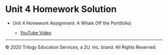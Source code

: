 # Unit 4 Homework Solution

* Unit 4 Homework Assignment: A Whale Off the Port(folio)

  * [YouTube Video](https://youtu.be/65nOfS4T8PQ)

---
© 2020 Trilogy Education Services, a 2U, Inc. brand. All Rights Reserved.
